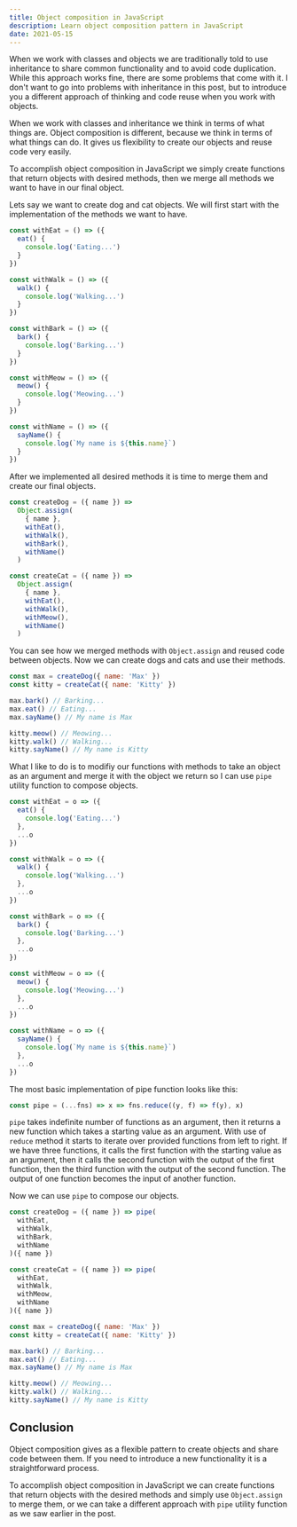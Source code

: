 ```yaml
---
title: Object composition in JavaScript
description: Learn object composition pattern in JavaScript
date: 2021-05-15
---
```


When we work with classes and objects we are traditionally told to use inheritance to share common functionality and to avoid code duplication.
While this approach works fine, there are some problems that come with it. I don't want to go into problems with inheritance in this post, but to 
introduce you a different approach of thinking and code reuse when you work with objects.

When we work with classes and inheritance we think in terms of what things are. Object composition is different, because we think in terms of what 
things can do. It gives us flexibility to create our objects and reuse code very easily.

To accomplish object composition in JavaScript we simply create functions that return objects with desired methods, then we merge 
all methods we want to have in our final object.

Lets say we want to create dog and cat objects. We will first start with the implementation of the methods we want to have.

```javascript
const withEat = () => ({
  eat() {
    console.log('Eating...')
  }
})

const withWalk = () => ({
  walk() {
    console.log('Walking...')
  }
})

const withBark = () => ({
  bark() {
    console.log('Barking...')
  }
})

const withMeow = () => ({
  meow() {
    console.log('Meowing...')
  }
})

const withName = () => ({
  sayName() {
    console.log(`My name is ${this.name}`)
  }
})
```

After we implemented all desired methods it is time to merge them and create our final objects.

```javascript
const createDog = ({ name }) =>
  Object.assign(
    { name },
    withEat(),
    withWalk(),
    withBark(),
    withName()
  )

const createCat = ({ name }) =>
  Object.assign(
    { name },
    withEat(),
    withWalk(),
    withMeow(),
    withName()
  )
```

You can see how we merged methods with `Object.assign` and reused code between objects. Now we can create dogs and cats and use their methods.

```javascript 
const max = createDog({ name: 'Max' })
const kitty = createCat({ name: 'Kitty' })

max.bark() // Barking...
max.eat() // Eating...
max.sayName() // My name is Max

kitty.meow() // Meowing...
kitty.walk() // Walking...
kitty.sayName() // My name is Kitty
```

What I like to do is to modifiy our functions with methods to take an object as an argument and merge it with the object we return so I can use `pipe` utility 
function to compose objects.

```javascript
const withEat = o => ({
  eat() {
    console.log('Eating...')
  },
  ...o
})

const withWalk = o => ({
  walk() {
    console.log('Walking...')
  },
  ...o
})

const withBark = o => ({
  bark() {
    console.log('Barking...')
  },
  ...o
})

const withMeow = o => ({
  meow() {
    console.log('Meowing...')
  },
  ...o
})

const withName = o => ({
  sayName() {
    console.log(`My name is ${this.name}`)
  },
  ...o
})
```

The most basic implementation of pipe function looks like this:

```javascript
const pipe = (...fns) => x => fns.reduce((y, f) => f(y), x)
```

`pipe` takes indefinite number of functions as an argument, then it returns a new function which takes a starting value as an argument. With use 
of `reduce` method it starts to iterate over provided functions from left to right. If we have three functions, it calls the first function with 
the starting value as an argument, then it calls the second function with the output of the first function, then the third function with the output 
of the second function. The output of one function becomes the input of another function.

Now we can use `pipe` to compose our objects.

```javascript
const createDog = ({ name }) => pipe(
  withEat,
  withWalk,
  withBark,
  withName
)({ name })

const createCat = ({ name }) => pipe(
  withEat,
  withWalk,
  withMeow,
  withName
)({ name })

const max = createDog({ name: 'Max' })
const kitty = createCat({ name: 'Kitty' })

max.bark() // Barking...
max.eat() // Eating...
max.sayName() // My name is Max

kitty.meow() // Meowing...
kitty.walk() // Walking...
kitty.sayName() // My name is Kitty
```

## Conclusion

Object composition gives as a flexible pattern to create objects and share code between them. If you need to introduce a new functionality it
is a straightforward process.

To accomplish object composition in JavaScript we can create functions that return objects with the desired methods and simply use `Object.assign` to 
merge them, or we can take a different approach with `pipe` utility function as we saw earlier in the post.